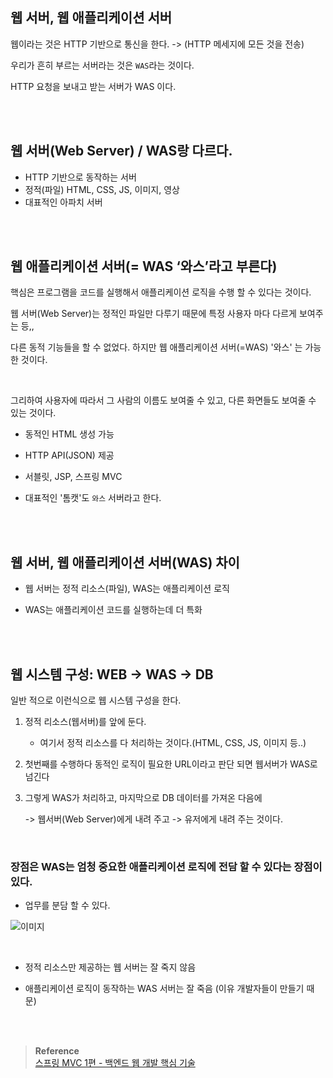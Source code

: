 ## 웹 서버, 웹 애플리케이션 서버

웹이라는 것은 HTTP 기반으로 통신을 한다. -> (HTTP 메세지에 모든 것을 전송)

우리가 흔히 부르는 서버라는 것은 `WAS`라는 것이다.

HTTP 요청을 보내고 받는 서버가 WAS 이다.

<br/><br/>

## 웹 서버(Web Server) / WAS랑 다르다.

- HTTP 기반으로 동작하는 서버
- 정적(파일) HTML, CSS, JS, 이미지, 영상
- 대표적인 아파치 서버

<br/><br/>

## 웹 애플리케이션 서버(= WAS ‘와스’라고 부른다)

핵심은 프로그램을 코드를 실행해서 애플리케이션 로직을 수행 할 수 있다는 것이다.

웹 서버(Web Server)는 정적인 파일만 다루기 때문에 특정 사용자 마다 다르게 보여주는 등,,

다른 동적 기능들을 할 수 없었다. 하지만 웹 애플리케이션 서버(=WAS) '와스' 는 가능한 것이다.

<br/>

그리하여 사용자에 따라서 그 사람의 이름도 보여줄 수 있고, 다른 화면들도 보여줄 수 있는 것이다.

- 동적인 HTML 생성 가능

- HTTP API(JSON) 제공

- 서블릿, JSP, 스프링 MVC

- 대표적인 '톰캣'도 `와스` 서버라고 한다.




<br/><br/>

## 웹 서버, 웹 애플리케이션 서버(WAS) 차이

- 웹 서버는 정적 리소스(파일), WAS는 애플리케이션 로직

- WAS는 애플리케이션 코드를 실행하는데 더 특화

<br/><br/>

## 웹 시스템 구성: WEB -> WAS -> DB

일반 적으로 이런식으로 웹 시스템 구성을 한다.

1. 정적 리소스(웹서버)를 앞에 둔다.
    - 여기서 정적 리소스를 다 처리하는 것이다.(HTML, CSS, JS, 이미지 등..)

2. 첫번째를 수행하다 동적인 로직이 필요한 URL이라고 판단 되면 웹서버가 WAS로 넘긴다

3. 그렇게 WAS가 처리하고, 마지막으로 DB 데이터를 가져온 다음에 
    
    -> 웹서버(Web Server)에게 내려 주고 -> 유저에게 내려 주는 것이다.


<br/>

### 장점은 WAS는 엄청 중요한 애플리케이션 로직에 전담 할 수 있다는 장점이 있다.

- 업무를 분담 할 수 있다.


![이미지](/programming/img/서1.PNG)

<br/>

- 정적 리소스만 제공하는 웹 서버는 잘 죽지 않음

- 애플리케이션 로직이 동작하는 WAS 서버는 잘 죽음 (이유 개발자들이 만들기 때문)


<br/><br/>

>**Reference** <br/>[스프링 MVC 1편 - 백엔드 웹 개발 핵심 기술](https://www.inflearn.com/course/%EC%8A%A4%ED%94%84%EB%A7%81-mvc-1)